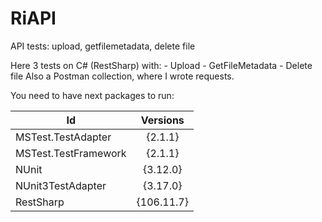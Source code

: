 # RiAPI
API tests: upload, getfilemetadata, delete file

Here 3 tests on C# (RestSharp) with:
    - Upload
    - GetFileMetadata
    - Delete file
Also a Postman collection, where I wrote requests.

You need to have next packages to run:

|Id                  |Versions  |
|--------------------|:--------:|
|MSTest.TestAdapter  |{2.1.1}   |
|MSTest.TestFramework|{2.1.1}   |                                                                                                                                                                                                                                    
|NUnit               |{3.12.0}  | 
|NUnit3TestAdapter   |{3.17.0}  |                                                                                                                                                                                                                                      
|RestSharp           |{106.11.7}|     
